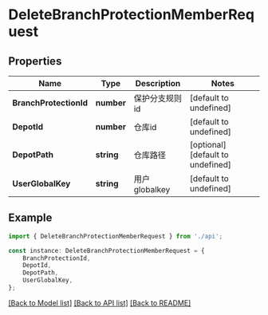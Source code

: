 # DeleteBranchProtectionMemberRequest


## Properties

Name | Type | Description | Notes
------------ | ------------- | ------------- | -------------
**BranchProtectionId** | **number** | 保护分支规则id | [default to undefined]
**DepotId** | **number** | 仓库id | [default to undefined]
**DepotPath** | **string** | 仓库路径 | [optional] [default to undefined]
**UserGlobalKey** | **string** | 用户globalkey | [default to undefined]

## Example

```typescript
import { DeleteBranchProtectionMemberRequest } from './api';

const instance: DeleteBranchProtectionMemberRequest = {
    BranchProtectionId,
    DepotId,
    DepotPath,
    UserGlobalKey,
};
```

[[Back to Model list]](../README.md#documentation-for-models) [[Back to API list]](../README.md#documentation-for-api-endpoints) [[Back to README]](../README.md)
